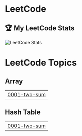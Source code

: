 # LeetCode
## 🏆 My LeetCode Stats
![LeetCode Stats](https://leetcode-stats.vercel.app/api?username=PranavBabu3245&theme=dark)

<!---LeetCode Topics Start-->
# LeetCode Topics
## Array
|  |
| ------- |
| [0001-two-sum](https://github.com/PranavSundaresanBabu/LeetCode/tree/master/0001-two-sum) |
## Hash Table
|  |
| ------- |
| [0001-two-sum](https://github.com/PranavSundaresanBabu/LeetCode/tree/master/0001-two-sum) |
<!---LeetCode Topics End-->